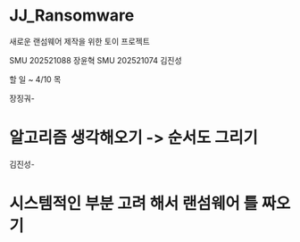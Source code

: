 # JJ_Ransomware
새로운 랜섬웨어 제작을 위한 토이 프로젝트

SMU 202521088 장윤혁
SMU 202521074 김진성

할 일 ~ 4/10 목

장징궈-

# 알고리즘 생각해오기 -> 순서도 그리기

김진성-

# 시스템적인 부분 고려 해서 랜섬웨어 틀 짜오기
